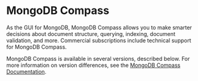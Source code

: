 # MongoDB Compass

As the GUI for MongoDB, MongoDB Compass allows you to make smarter decisions about document structure, querying, indexing, document validation, and more. Commercial subscriptions include technical support for MongoDB Compass.

MongoDB Compass is available in several versions, described below. For more information on version differences, see the [MongoDB Compass Documentation](https://docs.mongodb.com/compass/master/).
